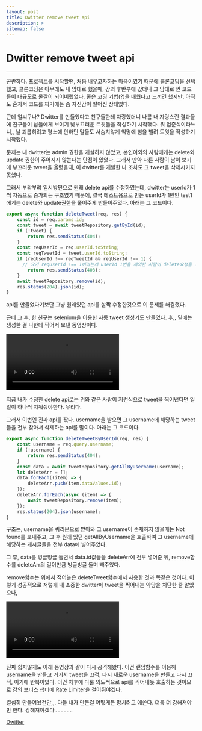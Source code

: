 ```yaml
---
layout: post
title: Dwitter remove tweet api
description: >
sitemap: false
---
```


# Dwitter remove tweet api

---

곤란하다. 프로젝트를 시작할땐, 처음 배우고자하는 마음이였기 때문에 클론코딩을 선택했고, 클론코딩은 아무래도 내 맘대로 했을때, 강의 후반부에 갔더니 그 맘대로 짠 코드들이 대규모로 물갈이 되어버렸었다. 좋은 코딩 기법(?)을 배웠다고 느끼긴 했지만, 아직도 혼자서 코드를 짜기에는 좀 자신감이 떨어진 상태였다.

근데 얼씨구나? Dwitter를 만들었다고 친구들한테 자랑했더니 나름 내 자랑스런 결과물에 친구들이 남들에게 보이기 낯부끄러운 트윗들을 작성하기 시작했다. 뭐 엄준식이라느니,, 날 괴롭히려고 평소에 안하던 말들도 서슴치않게 익명에 힘을 빌려 트윗을 작성하기 시작했다.

문제는 내 dwitter는 admin 권한을 개설하지 않았고, 본인이외의 사람에게는 delete와 update 권한이 주어지지 않는다는 단점이 있었다. 그래서 만약 다른 사람이 남이 보기에 부끄러운 tweet을 올렸을때, 이 dwitter를 개발한 나 조차도 그 tweet을 삭제시키지 못했다.

그래서 부랴부랴 임시방편으로 원래 delete api를 수정하였는데, dwitter는 userId가 1씩 자동으로 증가되는 구조였기 때문에, 결국 테스트용으로 만든 userId가 1번인 test1에게는 delete와 update권한을 풀어주게 만들어주었다. 아래는 그 코드이다.

```javascript
export async function deleteTweet(req, res) {
    const id = req.params.id;
    const tweet = await tweetRepository.getById(id);
    if (!tweet) {
        return res.sendStatus(404);
    }
    const reqUserId = req.userId.toString;
    const reqTweetId = tweet.userId.toString;
    if (reqUserId !== reqTweetId && reqUserId !== 1) { 
      // 요기 reqUserId !== 1이라는게 userId 1번을 제외한 사람이 delete요청을 보내면 원래 403을 보내주는 구조였던걸 바꿔준 것이다.
        return res.sendStatus(403);
    }
    await tweetRepository.remove(id);
    res.status(204).json(id);
}
```

api를 만들었다기보단 그냥 원래있던 api를 살짝 수정한것으로 이 문제를 해결했다.

근데 그 후, 한 친구는 selenium을 이용한 자동 tweet 생성기도 만들었다. 후,, 밑에는 생성한 걸 나한테 찍어서 보낸 동영상이다.

![dwitter5](../../../assets/img/Project/dwitter/KakaoTalk_Video_2023-05-01-11-38-54.mp4)

지금 내가 수정한 delete api로는 위와 같은 사람이 저런식으로 tweet을 찍어낸다면 일일이 하나씩 지워줘야한다. 무리다. 

그래서 이번엔 진짜 api를 짰다. username을 받으면 그 username에 해당하는 tweet들을 전부 찾아서 삭제하는 api를 말이다. 아래는 그 코드이다.

```javascript
export async function deleteTweetByUserId(req, res) {
    const username = req.query.username;
    if (!username) {
        return res.sendStatus(404);
    }
    const data = await tweetRepository.getAllByUsername(username);
    let deleteArr = [];
    data.forEach((item) => {
        deleteArr.push(item.dataValues.id);
    });
    deleteArr.forEach(async (item) => {
        await tweetRepository.remove(item);
    });
    res.status(204).json(username);
}
```

구조는, username을 쿼리문으로 받아와 그 username이 존재하지 않을때는 Not found를 보내주고, 그 후 원래 있던 getAllByUsername을 호출하여 그 username에 해당하는 게시글들을 전부 data에 넣어주었다. 

그 후, data를 빙글빙글 돌면서 data.id값들을 deleteArr에 전부 넣어준 뒤, remove함수를 deleteArr의 길이만큼 빙글빙글 돌며 빼주었다.

remove함수는 위에서 적어놓은 deleteTweet함수에서 사용한 것과 똑같은 것이다. 이렇게 성공적으로 저렇게 내 소중한 dwitter에 tweet을 찍어내는 악당을 처단한 줄 알았으나,

![dwitter5](../../../assets/img/Project/dwitter/KakaoTalk_Video_2023-05-01-11-54-03.mp4)

진짜 쉽지않게도 아래 동영상과 같이 다시 공격해왔다. 이건 랜덤함수를 이용해 username을 만들고 거기서 tweet을 끄적, 다시 새로운 username을 만들고 다시 끄적, 이거에 반복이였다. 이건 차후에 다룰 의도적으로 api를 찍어내듯 호출하는 것이므로 강의 보너스 챕터에 Rate Limiter을 걸어줘야겠다.

열심히 만들어놨건만,,, 다들 내가 만든걸 어떻게든 망치려고 애쓴다. 더욱 더 강해져야만 한다. 강해져야겠다............

[Dwitter]

[Dwitter]: https://ubiquitous-heliotrope-94127b.netlify.app/
